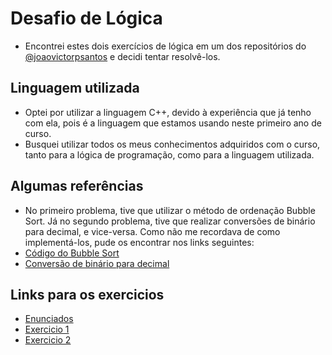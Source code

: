 # Desafio de Lógica
- Encontrei estes dois exercícios de lógica em um dos repositórios do [@joaovictorpsantos](https://github.com/joaovictorpsantos) e decidi tentar resolvê-los.

## Linguagem utilizada
- Optei por utilizar a linguagem C++, devido à experiência que já tenho com ela, pois é a linguagem que estamos usando neste primeiro ano de curso.
- Busquei utilizar todos os meus conhecimentos adquiridos com o curso, tanto para a lógica de programação, como para a linguagem utilizada.

## Algumas referências
- No primeiro problema, tive que utilizar o método de ordenação Bubble Sort. Já no segundo problema, tive que realizar conversões de binário para decimal, e vice-versa. Como não me recordava de como implementá-los, pude os encontrar nos links seguintes:
- [Código do Bubble Sort](http://devfuria.com.br/logica-de-programacao/exemplos-na-linguagem-c-do-algoritmo-bubble-sort/)
- [Conversão de binário para decimal](https://www.youtube.com/watch?v=zToihF2FE9I)

## Links para os exercicios
- [Enunciados](https://github.com/shioheii/Desafio-de-Logica/blob/main/Exerc%C3%ADcios%20de%20L%C3%B3gica/Teste%20programa%C3%A7%C3%A3o%20N2%20(1).pdf)
- [Exercicio 1](https://github.com/shioheii/Desafio-de-Logica/blob/main/Exerc%C3%ADcios%20de%20L%C3%B3gica/Exercicio%201.cpp)
- [Exercicio 2](https://github.com/shioheii/Desafio-de-Logica/blob/main/Exerc%C3%ADcios%20de%20L%C3%B3gica/Exercicio%202.cpp)
